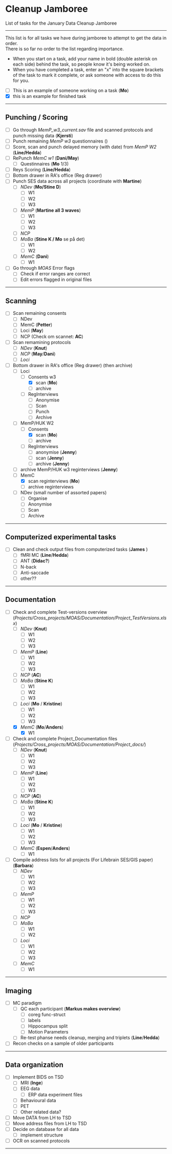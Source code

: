 # Cleanup Jamboree
List of tasks for the January Data Cleanup Jamboree

---

This list is for all tasks we have during jamboree to attempt to get the data in order.   
There is so far no order to the list regarding importance.  

- When you start on a task, add your name in bold (double asterisk on each side) behind the task, so people know it's being worked on.  
- When you have completed a task, enter an "x" into the square brackets of the task to mark it complete, or ask someone with access to do this for you.    

- [ ] This is an example of someone working on a task (**Mo**)
- [x] this is an example for finished task  

---

## Punching / Scoring  
- [ ] Go through *MemP_w3_current.sav* file and scanned protocols and punch missing data (**Kjersti**)
- [ ] Punch remaining *MemP w3* questionnaires ()
- [ ] Score, scan and punch delayed memory (with date) from *MemP W2* (**Line/Hedda**)
- [ ] RePunch *MemC w1* (**Dani/May**)
  - [ ] Questinnaires (**Mo** 1/3)
- [ ] Reys Scoring (**Line/Hedda**)
- [ ] Bottom drawer in RA's office (Reg drawer)  
- [ ] Punch SES data across all projects (coordinate with **Martine**)
  - [ ] *NDev* (**Mo/Stine D**)
    - [ ] W1
    - [ ] W2
    - [ ] W3
  - [ ] *MemP* (**Martine all 3 waves**)
    - [ ] W1
    - [ ] W2
    - [ ] W3
  - [ ] *NCP*
  - [ ] *MoBa* (**Stine K / Mo** se på det)
    - [ ] W1
    - [ ] W2
  - [ ] *MemC* (**Dani**)
    - [ ] W1
- [ ] Go through *MOAS* Error flags
  - [ ] Check if error ranges are correct
  - [ ] Edit errors flagged in original files
---

## Scanning  
- [ ] Scan remaining consents  
  - [ ] NDev  
  - [ ] MemC (**Petter**)  
  - [ ] Loci (**May**)  
  - [ ] NCP (Check om scannet: **AC**)  
- [ ] Scan remamining protocols 
  - [ ] *NDev* (**Knut**)  
  - [ ] *NCP* (**May**/**Dani**)  
  - [ ] *Loci*
- [ ] Bottom drawer in RA's office (Reg drawer)  (then archive)  
  - [ ] Loci
    - [ ] Consents w3
      - [x] scan (**Mo**)
      - [ ] archive   
    - [ ] RegInterviews
      - [ ] Anonymise
      - [ ] Scan
      - [ ] Punch
      - [ ] Archive
  - [ ] MemP/HUK W2
    - [ ] Consents
      - [x] scan (**Mo**)
      - [ ] archive
    - [ ] RegInterviews
      - [ ] anonymise (**Jenny**)
      - [ ] scan (**Jenny**)
      - [ ] archive (**Jenny**)
  - [ ] archive MemP/HUK w3 reginterviews (**Jenny**)
  - [ ] MemC
    - [x] scan reginterviews  (**Mo**)
    - [ ] archive reginterviews  
  - [ ] NDev (small number of assorted papers)
    - [ ] Organise
    - [ ] Anonymise
    - [ ] Scan
    - [ ] Archive
---

## Computerized experimental tasks
- [ ] Clean and check output files from computerized tasks (**James** )
  - [ ] fMRI MC (**Line**/**Hedda**) 
  - [ ] ANT (**Didac?**)
  - [ ] N-back
  - [ ] Anti-saccade
  - [ ] other??
---

## Documentation  
- [ ] Check and complete Test-versions overview (_Projects/Cross_projects/MOAS/Documentation/Project_TestVersions.xlsx_)
  - [ ] *NDev* (**Knut**)
    - [ ] W1
    - [ ] W2
    - [ ] W3
  - [ ] *MemP* (**Line**)
    - [ ] W1
    - [ ] W2
    - [ ] W3
  - [ ] *NCP* (**AC**)
  - [ ] *MoBa* (**Stine K**)
    - [ ] W1
    - [ ] W2
    - [ ] W3 
  - [ ] *Loci* (**Mo** / **Kristine**)
    - [ ] W1
    - [ ] W2
    - [ ] W3
  - [x] *MemC* (**Mo**/**Anders**)
    - [x] W1
- [ ] Check and complete Project_Documentation files (_Projects/Cross_projects/MOAS/Documentation/Project_docs/_)
  - [ ] *NDev* (**Knut**)
    - [ ] W1
    - [ ] W2
    - [ ] W3
  - [ ] *MemP* (**Line**)
    - [ ] W1
    - [ ] W2
    - [ ] W3
  - [ ] *NCP* (**AC**)
  - [ ] *MoBa* (**Stine K**)
    - [ ] W1
    - [ ] W2
    - [ ] W3 
  - [ ] *Loci* (**Mo** / **Kristine**)
    - [ ] W1
    - [ ] W2
    - [ ] W3
  - [ ] *MemC* (**Espen**/**Anders**)
    - [ ] W1
- [ ] Compile address lists for all projects (For Lifebrain SES/GIS paper) (**Barbara**)
  - [ ] *NDev*
    - [ ] W1
    - [ ] W2
    - [ ] W3
  - [ ] *MemP*
    - [ ] W1
    - [ ] W2
    - [ ] W3
  - [ ] *NCP*
  - [ ] *MoBa*
    - [ ] W1
    - [ ] W2
  - [ ] *Loci*
    - [ ] W1
    - [ ] W2
    - [ ] W3
  - [ ] *MemC*
    - [ ] W1
---

## Imaging
- [ ] MC paradigm
  - [ ] QC each participant (**Markus makes overview**)
    - [ ] coreg func-struct
    - [ ] labels
    - [ ] Hippocampus split
    - [ ] Motion Parameters
  - [ ] Re-test phanse needs cleanup, merging and triplets (**Line**/**Hedda**)
- [ ] Recon checks on a sample of older participants
---

## Data organization
- [ ] Implement BIDS on TSD
  - [ ] MRI (**Inge**)
  - [ ] EEG data
    - [ ] ERP data experiment files
  - [ ] Behavioural data
  - [ ] PET
  - [ ] Other related data?
- [ ] Move DATA from LH to TSD
- [ ] Move address files from LH to TSD
- [ ] Decide on database for all data
  - [ ] implement structure
- [ ] OCR on scanned protocols
---
